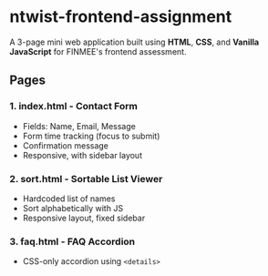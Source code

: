 # ntwist-frontend-assignment

A 3-page mini web application built using **HTML**, **CSS**, and **Vanilla JavaScript** for FINMEE's frontend assessment.

## Pages

### 1. index.html - Contact Form
- Fields: Name, Email, Message
- Form time tracking (focus to submit)
- Confirmation message
- Responsive, with sidebar layout

### 2. sort.html - Sortable List Viewer
- Hardcoded list of names
- Sort alphabetically with JS
- Responsive layout, fixed sidebar

### 3. faq.html - FAQ Accordion
- CSS-only accordion using `<details>`

